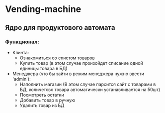 # Vending-machine
## Ядро для продуктового автомата 


### Функционал:
  - Клинта:
    * Ознакомиться со спистом товаров
    * Купить товар (в этом случае произойдет списание одной единицы товара в БД)
  - Менеджера (что бы зайти в режим менеджера нужно ввести 'admin'):
    * Наполнить магазин (В этом случае парсится сайт с товарами в БД, количетсво товара автоматически устанавливается на 50шт)
    * Посмотреть остатки
    * Добавить товар в ручную
    * Удалить товар из БД
